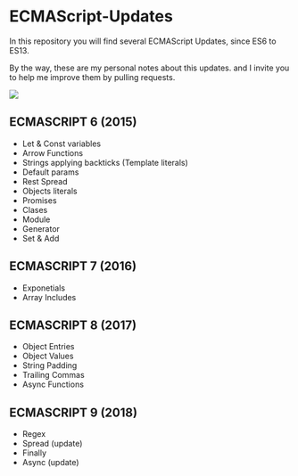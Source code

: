 # ECMAScript-Updates
In this repository you will find several ECMAScript Updates, since ES6 to ES13. 

By the way, these are my personal notes about this updates. and I invite you to help me improve them by pulling requests.

![](https://i.imgur.com/NzBWRfa.png)

## ECMASCRIPT 6 (2015)
- Let & Const variables
- Arrow Functions
- Strings applying backticks (Template literals)
- Default params
- Rest Spread
- Objects literals
- Promises
- Clases
- Module
- Generator
- Set & Add

## ECMASCRIPT 7 (2016)
- Exponetials
- Array Includes

## ECMASCRIPT 8 (2017)
- Object Entries
- Object Values
- String Padding
- Trailing Commas
- Async Functions

## ECMASCRIPT 9 (2018)
- Regex
- Spread (update)
- Finally
- Async (update)